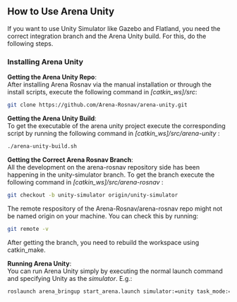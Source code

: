 ## How to Use Arena Unity
If you want to use Unity Simulator like Gazebo and Flatland, you need the correct integration branch and the Arena Unity build. For this, do the following steps.

### Installing Arena Unity

**Getting the Arena Unity Repo**:  
After installing Arena Rosnav via the manual installation or through the install scripts, execute the following command in *\[catkin_ws\]/src*:
```bash
git clone https://github.com/Arena-Rosnav/arena-unity.git
```

**Getting the Arena Unity Build**:  
To get the executable of the arena unity project execute the corresponding script by running the following command in *\[catkin_ws\]/src/arena-unity* :
```bash
./arena-unity-build.sh 
```

**Getting the Correct Arena Rosnav Branch**:  
All the development on the arena-rosnav repository side has been happening in the unity-simulator branch. To get the branch execute the following command in *\[catkin_ws\]/src/arena-rosnav* :
```bash
git checkout -b unity-simulator origin/unity-simulator
```
The remote respository of the Arena-Rosnav/arena-rosnav repo might not be named origin on your machine. You can check this by running:
```bash
git remote -v
```
After getting the branch, you need to rebuild the workspace using catkin_make.

**Running Arena Unity**:  
You can run Arena Unity simply by executing the normal launch command and specifying Unity as the *simulator*. E.g.:
```bash
roslaunch arena_bringup start_arena.launch simulator:=unity task_mode:=scenario model:=jackal 
```
